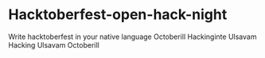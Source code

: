 # Hacktoberfest-open-hack-night
Write hacktoberfest in your native language
Octoberill Hackinginte Ulsavam
Hacking Ulsavam Octoberill
